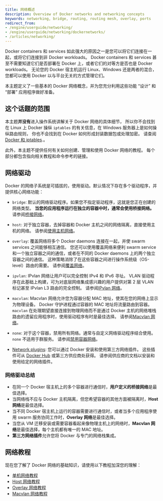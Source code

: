 ```yaml
---
title: 网络概述
description: Overview of Docker networks and networking concepts
keywords: networking, bridge, routing, routing mesh, overlay, ports
redirect_from:
- /engine/userguide/networking/
- /engine/userguide/networking/dockernetworks/
- /articles/networking/
---
```


Docker containers 和 services 如此强大的原因之一是您可以将它们连接在一起，或将它们连接到非 Docker workloads。
Docker containers 和 services 甚至不需要知道它们是否部署在 Docker 上，或者它们的对等方是否也是 Docker workloads。
无论您的 Docker 宿主机运行 Linux、Windows 还是两者的混合，您都可以使用 Docker 以与平台无关的方式管理它们。

本主题定义了一些基本的 Docker 网络概念，并为您充分利用这些功能 “设计” 和 “部署” 应用程序做好准备。

## 这个话题的范围

本主题**并没有**进入操作系统讲解关于 Docker 网络的具体细节，
所以你不会找到在 Linux 上 Docker 操纵 `iptables` 的有关信息，在 Windows 服务器上是如何操纵路由规则，
你也不会找到在 Docker 如何形成封装数据包或处理加密。
请查阅[Docker 和 iptables](iptables.md).。

此外，本主题不提供任何有关如何创建、管理和使用 Docker 网络的教程。
每个部分都包含指向相关教程和命令参考的链接。

## 网络驱动

Docker 的网络子系统是可插拔的，使用驱动。默认情况下存在多个驱动程序，并提供核心网络功能：

- `bridge`: 
  默认的网络驱动程序。如果您不指定驱动程序，这就是您正在创建的网络类型。
  **当您的应用程序运行在独立的容器中时，通常会使用桥接网络。**
  请参阅[桥接网络](bridge.md)。

- `host`: 
  对于独立容器，去掉容器和 Docker 主机之间的网络隔离，直接使用主机的网络。
  请参阅[使用主机网络](host.md)。

- `overlay`: 
  覆盖网络将多个 Docker daemons 连接在一起，并使 swarm services 之间能够相互通信。
  您还可以使用覆盖网络来便利 swarm service 和一个独立容器之间的通信，或者在不同的 Docker daemons 上的两个独立容器之间的通信。
  这种策略消除了在这些容器之间进行操作系统级（OS-level）路由的需要。
  请参阅[覆盖网络](overlay.md)。

- `ipvlan`: 
  IPvlan 网络让用户可以完全控制 IPv4 和 IPv6 寻址。
  VLAN 驱动程序在此基础上构建，可为对底层网络集成感兴趣的用户提供对第 2 层 VLAN 标记甚至 IPvlan L3 路由的完全控制。
  请参阅[IPvlan 网络](ipvlan.md)。

- `macvlan`: 
  Macvlan 网络允许您为容器分配 MAC 地址，使其在您的网络上显示为物理设备。
  Docker 守护进程通过容器的 MAC 地址将流量路由到容器。
  `macvlan` 在处理期望直接连接到物理网络而不是通过 Docker 主机的网络堆栈路由的遗留应用程序时，使用驱动程序有时是最佳选择。
  请参阅[Macvlan 网络](macvlan.md)。

- `none`: 
  对于这个容器，禁用所有网络。通常与自定义网络驱动程序结合使用。
  `none` 不适用于群服务。
  请参阅[禁用容器网络](none.md)。

- [Network plugins](/engine/extend/plugins_services/): 
  您可以通过 Docker 安装和使用第三方网络插件。
  这些插件可从 [Docker Hub](https://hub.docker.com/search?category=network&q=&type=plugin) 或第三方供应商处获得。
  请参阅供应商的文档以安装和使用给定的网络插件。

### 网络驱动总结

- 在同一个 Docker 宿主机上的多个容器进行通信时，**用户定义的桥接网络**是最佳选择。
- 当网络栈不应与 Docker 主机隔离，但您希望容器的其他方面被隔离时，**Host 网络**是最佳选择。
- 当不同 Docker 宿主机上运行的容器需要进行通信时，或者当多个应用程序使用 swarm 服务协同工作时，**Overlay 网络**是最佳选择。
- 当您从 VM 迁移安装或需要容器看起来像物理主机上的网络时，**Macvlan 网络**是最佳选择，每个主机都有唯一的 MAC 地址。
- **第三方网络插件**允许您将 Docker 与专门的网络栈集成。

## 网络教程

现在您了解了 Docker 网络的基础知识，请使用以下教程加深您的理解：

- [单机网络教程](network-tutorial-standalone.md)
- [Host 网络教程](network-tutorial-host.md)
- [Overlay 网络教程](network-tutorial-overlay.md)
- [Macvlan 网络教程](network-tutorial-macvlan.md)